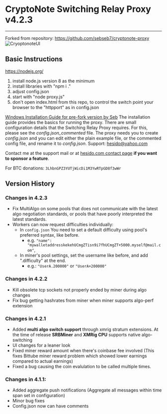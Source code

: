 # CryptoNote Switching Relay Proxy v4.2.3
***
Forked from repository: https://github.com/sebseb7/cryptonote-proxy
![CryoptonoteUI](https://images2.imgbox.com/7d/3e/A8slRmiN_o.png)

## Basic Instructions
https://nodejs.org/
1. install node.js version 8 as the minimum
1. install libraries with "npm i ."
1. adjust config.json
1. start with "node proxy.js"
1. don't open index.html from this repo, to control the switch point your browser to the "httpport" as in config.json

[Windows Installation Guide for pre-fork version by Seb](https://github.com/sebseb7/cryptonote-proxy/wiki/Installation-guide-for-cryptonote-proxy)
The installation guide provides the basics for running the proxy. There are small configuration details that the Switching Relay Proxy requires. For this, please see the *config.json_commented* file. The proxy needs you to create *config.json* and you can edit either the plain example file, or the commented config file, and rename it to *config.json*.
Support: <hesido@yahoo.com>

Contact me at the support mail or at [hesido.com contact page](http://www.hesido.com/base.php?page=general&sub=contact) **if you want to sponsor a feature**.

For BTC donations: `3LhbnGPZ3YUTjWicDi1M3YwRTpGD8f3wWr`

## Version History
### Changes in 4.2.3
* Fix MultiAlgo on some pools that does not communicate with the latest algo negotiation standards, or pools that have poorly interpreted the latest standards.
* Workers can now request difficulties individually:
    * In `config.json` You need to set a default difficulty using pool's preferred syntax, like before.
        * e.g. `"name": "mywalletaddresskekehUCmgZTisn9i7fhUCmgZT+5000.myself@mail.com"`,
    * In miner's pool settings, set the username like before, and add ".difficulty" at the end.
        * e.g.: `"UserA.200000"` or `"UserA+200000"`
### Changes in 4.2.2
* Kill obsolete tcp sockets not properly ended by miner during algo changes
* Fix bug getting hashrates from miner when miner supports algo-perf extension
### Changes in 4.2.1
* Added **multi algo switch support** through xmrig stratum extensions. At the time of release **SRBMiner** and **XMRig CPU** supports native algo-switching
* UI changes for a leaner look
* Fixed miner reward amount when there's coinbase fee involved (This fixes Bittube miner reward problem which showed lower earnings compared to actual earnings)
* Fixed a bug causing the coin evalulation to be called multiple times.
### Changes in 4.1.1:
* Added aggregate push notifications (Aggregate all messages within time span set in configuration)
* Minor bug fixes
* Config.json now can have comments
